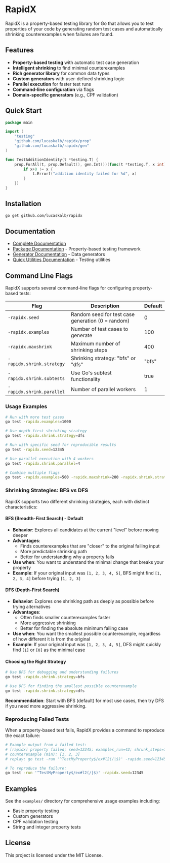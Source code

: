 # RapidX

RapidX is a property-based testing library for Go that allows you to test properties of your code by generating random test cases and automatically shrinking counterexamples when failures are found.

## Features

- **Property-based testing** with automatic test case generation
- **Intelligent shrinking** to find minimal counterexamples
- **Rich generator library** for common data types
- **Custom generators** with user-defined shrinking logic
- **Parallel execution** for faster test runs
- **Command-line configuration** via flags
- **Domain-specific generators** (e.g., CPF validation)

## Quick Start

```go
package main

import (
    "testing"
    "github.com/lucaskalb/rapidx/prop"
    "github.com/lucaskalb/rapidx/gen"
)

func TestAdditionIdentity(t *testing.T) {
    prop.ForAll(t, prop.Default(), gen.Int())(func(t *testing.T, x int) {
        if x+0 != x {
            t.Errorf("addition identity failed for %d", x)
        }
    })
}
```

## Installation

```bash
go get github.com/lucaskalb/rapidx
```

## Documentation

- [Complete Documentation](DOCUMENTATION.md)
- [Package Documentation](prop_docs.txt) - Property-based testing framework
- [Generator Documentation](gen_docs.txt) - Data generators
- [Quick Utilities Documentation](quick_docs.txt) - Testing utilities

## Command Line Flags

RapidX supports several command-line flags for configuring property-based tests:

| Flag | Description | Default |
|------|-------------|---------|
| `-rapidx.seed` | Random seed for test case generation (0 = random) | 0 |
| `-rapidx.examples` | Number of test cases to generate | 100 |
| `-rapidx.maxshrink` | Maximum number of shrinking steps | 400 |
| `-rapidx.shrink.strategy` | Shrinking strategy: "bfs" or "dfs" | "bfs" |
| `-rapidx.shrink.subtests` | Use Go's subtest functionality | true |
| `-rapidx.shrink.parallel` | Number of parallel workers | 1 |

### Usage Examples

```bash
# Run with more test cases
go test -rapidx.examples=1000

# Use depth-first shrinking strategy
go test -rapidx.shrink.strategy=dfs

# Run with specific seed for reproducible results
go test -rapidx.seed=12345

# Use parallel execution with 4 workers
go test -rapidx.shrink.parallel=4

# Combine multiple flags
go test -rapidx.examples=500 -rapidx.maxshrink=200 -rapidx.shrink.strategy=dfs -rapidx.shrink.parallel=2
```

### Shrinking Strategies: BFS vs DFS

RapidX supports two different shrinking strategies, each with distinct characteristics:

#### BFS (Breadth-First Search) - Default
- **Behavior**: Explores all candidates at the current "level" before moving deeper
- **Advantages**: 
  - Finds counterexamples that are "closer" to the original failing input
  - More predictable shrinking path
  - Better for understanding why a property fails
- **Use when**: You want to understand the minimal change that breaks your property
- **Example**: If your original input was `[1, 2, 3, 4, 5]`, BFS might find `[1, 2, 3, 4]` before trying `[1, 2, 3]`

#### DFS (Depth-First Search)
- **Behavior**: Explores one shrinking path as deeply as possible before trying alternatives
- **Advantages**:
  - Often finds smaller counterexamples faster
  - More aggressive shrinking
  - Better for finding the absolute minimum failing case
- **Use when**: You want the smallest possible counterexample, regardless of how different it is from the original
- **Example**: If your original input was `[1, 2, 3, 4, 5]`, DFS might quickly find `[1]` or `[0]` as the minimal case

#### Choosing the Right Strategy

```bash
# Use BFS for debugging and understanding failures
go test -rapidx.shrink.strategy=bfs

# Use DFS for finding the smallest possible counterexample
go test -rapidx.shrink.strategy=dfs
```

**Recommendation**: Start with BFS (default) for most use cases, then try DFS if you need more aggressive shrinking.

### Reproducing Failed Tests

When a property-based test fails, RapidX provides a command to reproduce the exact failure:

```bash
# Example output from a failed test:
# [rapidx] property failed; seed=12345; examples_run=42; shrunk_steps=15
# counterexample (min): [1, 2, 3]
# replay: go test -run '^TestMyProperty$/ex#l2(/|$)' -rapidx.seed=12345

# To reproduce the failure:
go test -run '^TestMyProperty$/ex#l2(/|$)' -rapidx.seed=12345
```

## Examples

See the `examples/` directory for comprehensive usage examples including:
- Basic property testing
- Custom generators
- CPF validation testing
- String and integer property tests

## License

This project is licensed under the MIT License.

